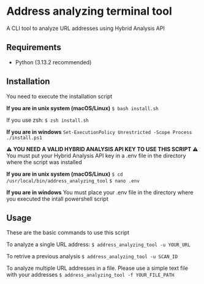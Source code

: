 # Address analyzing terminal tool
A CLI tool to analyze URL addresses using Hybrid Analysis API

## Requirements
- Python (3.13.2 recommended)

## Installation
You need to execute the installation script

**If you are in unix system (macOS/Linux)**
``$ bash install.sh``

If you use zsh:
``$ zsh install.sh``

**If you are in windows**
`Set-ExecutionPolicy Unrestricted -Scope Process
./install.ps1`

**⚠️ YOU NEED A VALID HYBRID ANALYSIS API KEY TO USE THIS SCRIPT ⚠️**
You must put your Hybrid Analysis API key in a .env file in the directory where the script was installed

**If you are in unix system (macOS/Linux)**
`$ cd /usr/local/bin/address_analyzing_tool`
`$ nano .env`

**If you are in windows**
You must place your .env file in the directory where you executed the intall powershell script

## Usage
These are the basic commands to use this script

To analyze a single URL address:
`$ address_analyzing_tool -u YOUR_URL`

To retrive a previous analysis
`$ address_analyzing_tool -u SCAN_ID`

To analyze multiple URL addresses in a file. Please use a simple text file with your addresses
`$ address_analyzing_tool -f YOUR_FILE_PATH`
